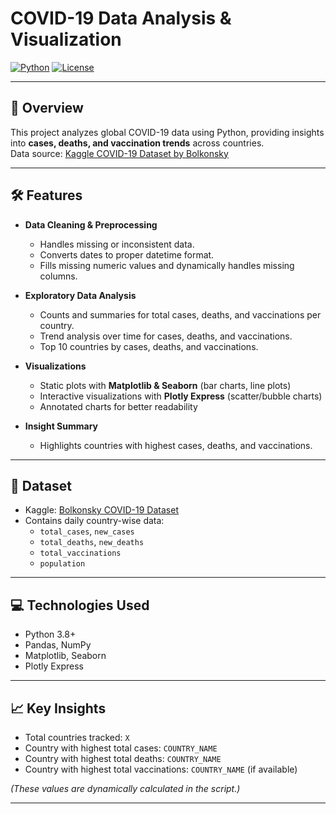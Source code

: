 # COVID-19 Data Analysis & Visualization

[![Python](https://img.shields.io/badge/Python-3.8%2B-blue)](https://www.python.org/)
[![License](https://img.shields.io/badge/License-MIT-green)](LICENSE)

---

## 📌 Overview
This project analyzes global COVID-19 data using Python, providing insights into **cases, deaths, and vaccination trends** across countries.  
Data source: [Kaggle COVID-19 Dataset by Bolkonsky](https://www.kaggle.com/datasets/bolkonsky/covid19)

---

## 🛠 Features

- **Data Cleaning & Preprocessing**
  - Handles missing or inconsistent data.
  - Converts dates to proper datetime format.
  - Fills missing numeric values and dynamically handles missing columns.

- **Exploratory Data Analysis**
  - Counts and summaries for total cases, deaths, and vaccinations per country.
  - Trend analysis over time for cases, deaths, and vaccinations.
  - Top 10 countries by cases, deaths, and vaccinations.

- **Visualizations**
  - Static plots with **Matplotlib & Seaborn** (bar charts, line plots)
  - Interactive visualizations with **Plotly Express** (scatter/bubble charts)
  - Annotated charts for better readability

- **Insight Summary**
  - Highlights countries with highest cases, deaths, and vaccinations.

---

## 📂 Dataset

- Kaggle: [Bolkonsky COVID-19 Dataset](https://www.kaggle.com/datasets/bolkonsky/covid19)
- Contains daily country-wise data:
  - `total_cases`, `new_cases`
  - `total_deaths`, `new_deaths`
  - `total_vaccinations`
  - `population`

---

## 💻 Technologies Used

- Python 3.8+
- Pandas, NumPy
- Matplotlib, Seaborn
- Plotly Express

---

## 📈 Key Insights

- Total countries tracked: `X`
- Country with highest total cases: `COUNTRY_NAME`
- Country with highest total deaths: `COUNTRY_NAME`
- Country with highest total vaccinations: `COUNTRY_NAME` (if available)

*(These values are dynamically calculated in the script.)*

---

